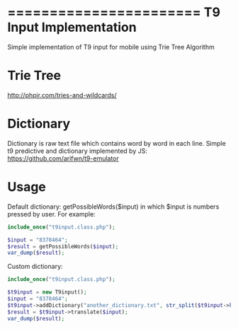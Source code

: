 =======================
T9 Input Implementation
=======================

Simple implementation of T9 input for mobile using Trie Tree Algorithm

Trie Tree
=========
http://phpir.com/tries-and-wildcards/

Dictionary
==========
Dictionary is raw text file which contains word by word in each line.
Simple t9 predictive and dictionary implemented by JS:
https://github.com/arifwn/t9-emulator

Usage
=====
Default dictionary:
getPossibleWords($input) in which $input is numbers pressed by user.
For example:
```php
include_once("t9input.class.php");

$input = "8378464";
$result = getPossibleWords($input);
var_dump($result);
```

Custom dictionary:
```php
include_once("t9input.class.php");

$t9input = new T9input();
$input = "8378464";
$t9input->addDictionary("another_dictionary.txt", str_split($t9input->key[$input[0]]));
$result = $t9input->translate($input);
var_dump($result);
```
